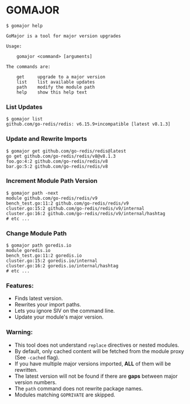 # GOMAJOR

```
$ gomajor help

GoMajor is a tool for major version upgrades

Usage:

    gomajor <command> [arguments]

The commands are:

    get     upgrade to a major version
    list    list available updates
    path    modify the module path
    help    show this help text
```

### List Updates

```
$ gomajor list
github.com/go-redis/redis: v6.15.9+incompatible [latest v8.1.3]
```

### Update and Rewrite Imports

```
$ gomajor get github.com/go-redis/redis@latest
go get github.com/go-redis/redis/v8@v8.1.3
foo.go:4:2 github.com/go-redis/redis/v8
bar.go:5:2 github.com/go-redis/redis/v8
```

### Increment Module Path Version

```
$ gomajor path -next
module github.com/go-redis/redis/v9
bench_test.go:11:2 github.com/go-redis/redis/v9
cluster.go:15:2 github.com/go-redis/redis/v9/internal
cluster.go:16:2 github.com/go-redis/redis/v9/internal/hashtag
# etc ...
```

### Change Module Path

```
$ gomajor path goredis.io
module goredis.io
bench_test.go:11:2 goredis.io
cluster.go:15:2 goredis.io/internal
cluster.go:16:2 goredis.io/internal/hashtag
# etc ...
```

### Features:

* Finds latest version.
* Rewrites your import paths.
* Lets you ignore SIV on the command line.
* Update your module's major version.

### Warning:

* This tool does not understand `replace` directives or nested modules.
* By default, only cached content will be fetched from the module proxy (See `-cached` flag).
* If you have multiple major versions imported, **ALL** of them will be rewritten.
* The latest version will not be found if there are **gaps** between major version numbers.
* The `path` command does not rewrite package names.
* Modules matching `GOPRIVATE` are skipped.